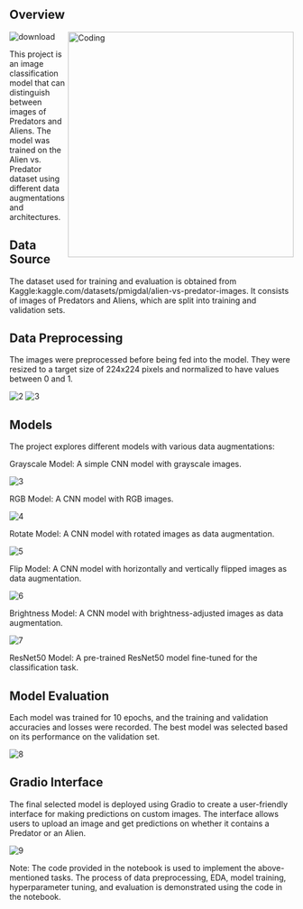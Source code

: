 
## Overview
<img align="right" alt="Coding" width="400" src="https://i.pinimg.com/originals/31/53/2d/31532d7d378053de3b8bf23c6e7bfae3.gif">

![download](<img src="https://github.com/michalakatarzyna/Alien-vs-Predator/assets/101282499/0e9fe856-9bc3-4c2e-8f82-f41e6ec1d8ca" alt="Alien vs. Predator">)

This project is an image classification model that can distinguish between images of Predators and Aliens. The model was trained on the Alien vs. Predator dataset using different data augmentations and architectures.


## Data Source

The dataset used for training and evaluation is obtained from Kaggle:kaggle.com/datasets/pmigdal/alien-vs-predator-images. It consists of images of Predators and Aliens, which are split into training and validation sets.

## Data Preprocessing



The images were preprocessed before being fed into the model. They were resized to a target size of 224x224 pixels and normalized to have values between 0 and 1.


![2](https://github.com/michalakatarzyna/Alien-vs-Predator/assets/101282499/5d1b88a4-7189-463f-aff5-67c68078377e)
![3](https://github.com/michalakatarzyna/Alien-vs-Predator/assets/101282499/2deb4827-03c4-41e9-b68b-f2999cda300f)


## Models
The project explores different models with various data augmentations:

Grayscale Model: A simple CNN model with grayscale images.


![3](https://github.com/michalakatarzyna/Alien-vs-Predator/assets/101282499/66203599-fd93-4dd6-a946-28b6315c5aed)




RGB Model: A CNN model with RGB images.


![4](https://github.com/michalakatarzyna/Alien-vs-Predator/assets/101282499/74562f07-9a89-4807-ad90-7d63a2018008)




Rotate Model: A CNN model with rotated images as data augmentation.


![5](https://github.com/michalakatarzyna/Alien-vs-Predator/assets/101282499/436491a2-14c1-4707-a3e4-21cf7bb5f071)




Flip Model: A CNN model with horizontally and vertically flipped images as data augmentation.


![6](https://github.com/michalakatarzyna/Alien-vs-Predator/assets/101282499/ee6f6b84-0920-4636-bd02-97513bdb4e23)



Brightness Model: A CNN model with brightness-adjusted images as data augmentation.


![7](https://github.com/michalakatarzyna/Alien-vs-Predator/assets/101282499/4304ad4e-c91c-485f-a821-a8369ff9f942)




ResNet50 Model: A pre-trained ResNet50 model fine-tuned for the classification task.

## Model Evaluation
Each model was trained for 10 epochs, and the training and validation accuracies and losses were recorded. The best model was selected based on its performance on the validation set.


![8](https://github.com/michalakatarzyna/Alien-vs-Predator/assets/101282499/8aac5151-096f-4cd2-82c3-f66d12d5b798)


## Gradio Interface
The final selected model is deployed using Gradio to create a user-friendly interface for making predictions on custom images. The interface allows users to upload an image and get predictions on whether it contains a Predator or an Alien.


![9](ce1f6ee80e41a388cf.gradio.live)



Note: The code provided in the notebook is used to implement the above-mentioned tasks. The process of data preprocessing, EDA, model training, hyperparameter tuning, and evaluation is demonstrated using the code in the notebook.
